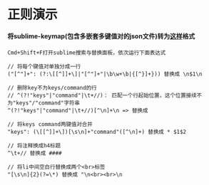 # 正则演示

#### 将sublime-keymap(包含多嵌套多键值对的json文件)转为[这样](sublime3Shortcut.md)格式

```
Cmd+Shift+F打开sublime搜索与替换面板，依次运行下面表达式

// 将每个键值对单独分成一行
("[^"]+": (?:\[[^]]+\]|"[^"]+"|\b\w+\b|{[^}]+})) 替换成 \n$1\n

// 删除key不为keys/command的行
// ^(?!"keys"|"command"|\t+//)： 匹配一个行起始位置，这个位置接续不为"keys"/"command"字符串
^(?!"keys"|"command"|\t+//)[^\n]+\n => 替换成

// 将keys command两键值对合并
"keys": (\[[^]]+\])[\s\n]+"command"([^\n]+) 替换成 * $1$2

// 将注释换成h4标题
^\t+// 替换成 ####

// 将li中间空白行替换成两个<br>标签
"[\s\n]{2}(?=\*) 替换成 "\n<br><br>\n
```